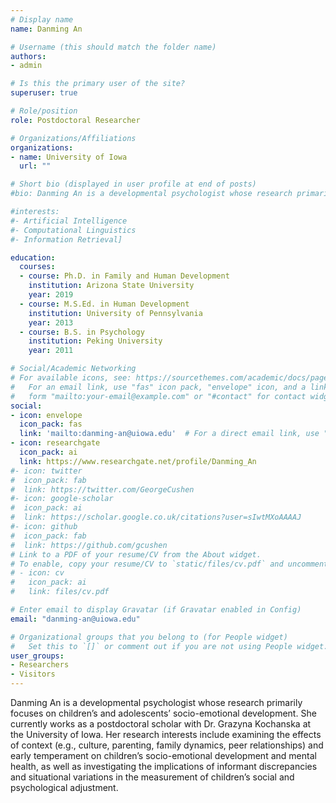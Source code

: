 ```yaml
---
# Display name
name: Danming An

# Username (this should match the folder name)
authors:
- admin

# Is this the primary user of the site?
superuser: true

# Role/position
role: Postdoctoral Researcher

# Organizations/Affiliations
organizations:
- name: University of Iowa
  url: ""

# Short bio (displayed in user profile at end of posts)
#bio: Danming An is a developmental psychologist whose research primarily focuses on children’s and adolescents’ socio-emotional #development. She currently works as a postdoctoral scholar with Dr. Grazyna Kochanska at the University of Iowa. Her research interests #include examining the effects of context (e.g., culture, parenting, family dynamics, peer relationships) and early temperament on #children’s socio-emotional development and mental health, as well as investigating the implications of informant discrepancies and #situational variations in the measurement of children’s social and psychological adjustment.

#interests:
#- Artificial Intelligence
#- Computational Linguistics
#- Information Retrieval]

education:
  courses:
  - course: Ph.D. in Family and Human Development
    institution: Arizona State University
    year: 2019
  - course: M.S.Ed. in Human Development
    institution: University of Pennsylvania
    year: 2013
  - course: B.S. in Psychology
    institution: Peking University
    year: 2011

# Social/Academic Networking
# For available icons, see: https://sourcethemes.com/academic/docs/page-builder/#icons
#   For an email link, use "fas" icon pack, "envelope" icon, and a link in the
#   form "mailto:your-email@example.com" or "#contact" for contact widget.
social:
- icon: envelope
  icon_pack: fas
  link: 'mailto:danming-an@uiowa.edu'  # For a direct email link, use "mailto:test@example.org".
- icon: researchgate
  icon_pack: ai
  link: https://www.researchgate.net/profile/Danming_An
#- icon: twitter
#  icon_pack: fab
#  link: https://twitter.com/GeorgeCushen
#- icon: google-scholar
#  icon_pack: ai
#  link: https://scholar.google.co.uk/citations?user=sIwtMXoAAAAJ
#- icon: github
#  icon_pack: fab
#  link: https://github.com/gcushen
# Link to a PDF of your resume/CV from the About widget.
# To enable, copy your resume/CV to `static/files/cv.pdf` and uncomment the lines below.
# - icon: cv
#   icon_pack: ai
#   link: files/cv.pdf

# Enter email to display Gravatar (if Gravatar enabled in Config)
email: "danming-an@uiowa.edu"

# Organizational groups that you belong to (for People widget)
#   Set this to `[]` or comment out if you are not using People widget.
user_groups:
- Researchers
- Visitors
---
```


Danming An is a developmental psychologist whose research primarily focuses on children’s and adolescents’ socio-emotional development. She currently works as a postdoctoral scholar with Dr. Grazyna Kochanska at the University of Iowa. Her research interests include examining the effects of context (e.g., culture, parenting, family dynamics, peer relationships) and early temperament on children’s socio-emotional development and mental health, as well as investigating the implications of informant discrepancies and situational variations in the measurement of children’s social and psychological adjustment.
